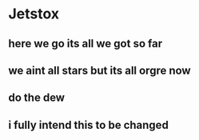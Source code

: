 # Jetstox
## here we go its all we got so far
## we aint all stars but its all orgre now
## do the dew
## i fully intend this to be changed
